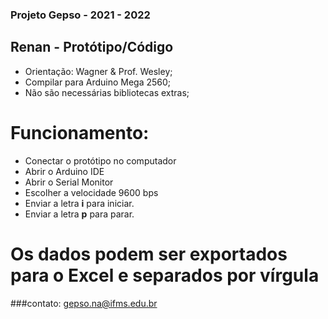 ### Projeto Gepso - 2021 - 2022
## Renan - Protótipo/Código

- Orientação: Wagner & Prof. Wesley;
- Compilar para Arduino Mega 2560;
- Não são necessárias bibliotecas extras;


# Funcionamento:

- Conectar o protótipo no computador
- Abrir o Arduino IDE
- Abrir o Serial Monitor
- Escolher a velocidade 9600 bps
- Enviar a letra  **i**  para iniciar.
- Enviar a letra  **p**  para parar.

# Os dados podem ser exportados para o Excel e separados por vírgula


###contato: gepso.na@ifms.edu.br
